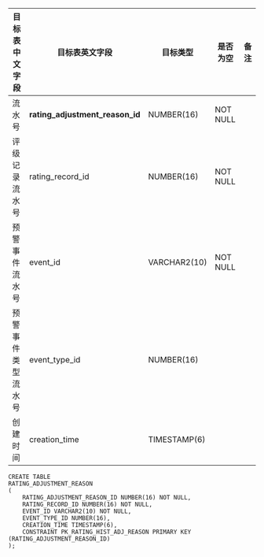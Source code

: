 <!--sec data-title="企业评级调整原因表" data-id="section0" data-show=true ces-->

| 目标表中文字段   | 目标表英文字段                         | 目标类型         | 是否为空     | 备注   |
| --------- | ------------------------------- | ------------ | -------- | ---- |
| 流水号       | **rating_adjustment_reason_id** | NUMBER(16)   | NOT NULL |      |
| 评级记录流水号   | rating_record_id                | NUMBER(16)   | NOT NULL |      |
| 预警事件流水号   | event_id                        | VARCHAR2(10) | NOT NULL |      |
| 预警事件类型流水号 | event_type_id                   | NUMBER(16)   |          |      |
| 创建时间      | creation_time                   | TIMESTAMP(6) |          |      |

<!--endsec-->

<!--sec data-title="DDL" data-id="section1" data-show=true ces-->

    CREATE TABLE
    RATING_ADJUSTMENT_REASON
    (
        RATING_ADJUSTMENT_REASON_ID NUMBER(16) NOT NULL,
        RATING_RECORD_ID NUMBER(16) NOT NULL,
        EVENT_ID VARCHAR2(10) NOT NULL,
        EVENT_TYPE_ID NUMBER(16),
        CREATION_TIME TIMESTAMP(6),
        CONSTRAINT PK_RATING_HIST_ADJ_REASON PRIMARY KEY (RATING_ADJUSTMENT_REASON_ID)
    );
<!--endsec-->
